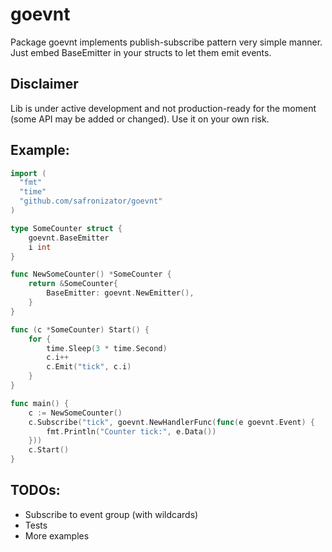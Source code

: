 # goevnt
Package goevnt implements publish-subscribe pattern very simple manner.
Just embed BaseEmitter in your structs to let them emit events.

## Disclaimer
Lib is under active development and not production-ready for the moment (some API may be added or changed). Use it on your own risk.

## Example:
```go
import (
  "fmt"
  "time"
  "github.com/safronizator/goevnt"
)

type SomeCounter struct {
	goevnt.BaseEmitter
	i int
}

func NewSomeCounter() *SomeCounter {
	return &SomeCounter{
		BaseEmitter: goevnt.NewEmitter(),
	}
}

func (c *SomeCounter) Start() {
	for {
		time.Sleep(3 * time.Second)
		c.i++
		c.Emit("tick", c.i)
	}
}

func main() {
	c := NewSomeCounter()
	c.Subscribe("tick", goevnt.NewHandlerFunc(func(e goevnt.Event) {
		fmt.Println("Counter tick:", e.Data())
	}))
	c.Start()
}
```

## TODOs:
- Subscribe to event group (with wildcards)
- Tests
- More examples
